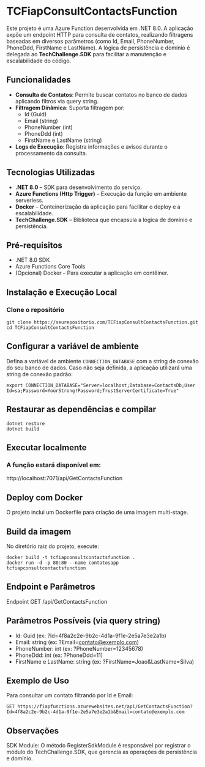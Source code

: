 # TCFiapConsultContactsFunction

Este projeto é uma Azure Function desenvolvida em .NET 8.0. A aplicação expõe um endpoint HTTP para consulta de contatos, realizando filtragens baseadas em diversos parâmetros (como Id, Email, PhoneNumber, PhoneDdd, FirstName e LastName). A lógica de persistência e domínio é delegada ao **TechChallenge.SDK** para facilitar a manutenção e escalabilidade do código.

## Funcionalidades

- **Consulta de Contatos**: Permite buscar contatos no banco de dados aplicando filtros via query string.
- **Filtragem Dinâmica**: Suporta filtragem por:
  - Id (Guid)
  - Email (string)
  - PhoneNumber (int)
  - PhoneDdd (int)
  - FirstName e LastName (string)
- **Logs de Execução**: Registra informações e avisos durante o processamento da consulta.

## Tecnologias Utilizadas

- **.NET 8.0** – SDK para desenvolvimento do serviço.
- **Azure Functions (Http Trigger)** – Execução da função em ambiente serverless.
- **Docker** – Conteinerização da aplicação para facilitar o deploy e a escalabilidade.
- **TechChallenge.SDK** – Biblioteca que encapsula a lógica de domínio e persistência.

## Pré-requisitos

- .NET 8.0 SDK
- Azure Functions Core Tools
- (Opcional) Docker – Para executar a aplicação em contêiner.

## Instalação e Execução Local

### Clone o repositório

```
git clone https://seurepositorio.com/TCFiapConsultContactsFunction.git
cd TCFiapConsultContactsFunction
```

## Configurar a variável de ambiente

Defina a variável de ambiente `CONNECTION_DATABASE` com a string de conexão do seu banco de dados. Caso não seja definida, a aplicação utilizará uma string de conexão padrão:

```
export CONNECTION_DATABASE="Server=localhost;Database=ContactsDb;User Id=sa;Password=YourStrong!Password;TrustServerCertificate=True"
```


## Restaurar as dependências e compilar
```
dotnet restore
dotnet build
```

## Executar localmente
### A função estará disponível em:
http://localhost:7071/api/GetContactsFunction

## Deploy com Docker
O projeto inclui um Dockerfile para criação de uma imagem multi-stage.

## Build da imagem
No diretório raiz do projeto, execute:

```
docker build -t tcfiapconsultcontactsfunction .
docker run -d -p 80:80 --name contatosapp tcfiapconsultcontactsfunction
```

## Endpoint e Parâmetros
Endpoint
GET /api/GetContactsFunction

## Parâmetros Possíveis (via query string)
- Id: Guid (ex: ?Id=4f8a2c2e-9b2c-4d1a-9f1e-2e5a7e3e2a1b)
- Email: string (ex: ?Email=contato@exemplo.com)
- PhoneNumber: int (ex: ?PhoneNumber=12345678)
- PhoneDdd: int (ex: ?PhoneDdd=11)
- FirstName e LastName: string (ex: ?FirstName=Joao&LastName=Silva)

## Exemplo de Uso
Para consultar um contato filtrando por Id e Email:

```
GET https://fiapfunctions.azurewebsites.net/api/GetContactsFunction?Id=4f8a2c2e-9b2c-4d1a-9f1e-2e5a7e3e2a1b&Email=contato@exemplo.com
```

## Observações
SDK Module: O método RegisterSdkModule é responsável por registrar o módulo do TechChallenge.SDK, que gerencia as operações de persistência e domínio.
